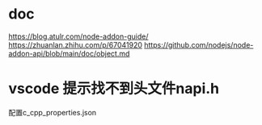 # doc
https://blog.atulr.com/node-addon-guide/
https://zhuanlan.zhihu.com/p/67041920
https://github.com/nodejs/node-addon-api/blob/main/doc/object.md

# vscode 提示找不到头文件napi.h
配置c_cpp_properties.json

# 
